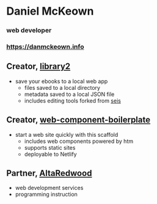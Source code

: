 # Daniel McKeown
### web developer
### https://danmckeown.info

## Creator, [library2](https://github.com/pacificpelican/library2)
- save your ebooks to a local web app
	* files saved to a local directory
	* metadata saved to a local JSON file
	* includes editing tools forked from [seis](https://github.com/pacificpelican/seis)

## Creator, [web-component-boilerplate](https://github.com/pacificpelican/web-component-boilerplate)
- start a web site quickly with this scaffold
	* includes web components powered by htm
	* supports static sites
	* deployable to Netlify

## Partner, [AltaRedwood](https://jess-and-dan-mckeown.com)
- web development services
- programming instruction


